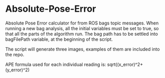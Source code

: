 # Absolute-Pose-Error
Absolute Pose Error calculator for from ROS bags topic messages. When running a new bag analysis, all the initial variables must be set to true, so that all the parts of the algorithm run. The bag path has to be settled into bagFilePath variable, at the beginning of the script.

The script will generate three images, examples of them are included into the repo.

APE formula used for each individual reading is: sqrt((x_error)^2+(y_error)^2)
